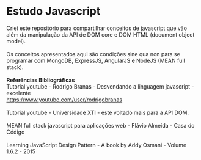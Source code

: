 # Estudo Javascript

Criei este repositório para compartilhar conceitos de javascript que vão além da manipulação da API de DOM core e DOM HTML (document object model).
<br/>
<br/>
Os conceitos apresentados aqui são condições sine qua non para se programar com MongoDB, ExpressJS, AngularJS e NodeJS (MEAN full stack).
<br/>
<br/>
<b>Referências Bibliográficas</b>
<br/>
Tutorial youtube - Rodrigo Branas - Desvendando a linguagem javascript - excelente
<br/>
https://www.youtube.com/user/rodrigobranas
<br/><br/>
Tutorial youtube - Universidade XTI - este voltado mais para a API DOM.
<br/><br/>
MEAN full stack javascript para aplicações web - Flávio Almeida - Casa do Código
<br/><br/>
Learning JavaScript Design Pattern - A book by Addy Osmani - Volume 1.6.2 - 2015
